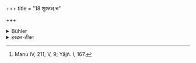 +++
title = "18 शुक्तञ् च"

+++

<details><summary>Bühler</summary>

18. Nor (should prepared food) that has turned sour (be used in any way). [^10] 


[^10]:  Manu IV, 211; V, 9; Yājñ. I, 167.
</details>

<details><summary>हरदत्त-टीका</summary>

## सूत्रम्
शुक्तं च ॥ १८ ॥  
## टिप्पनी
**शुक्तं** यत् काल-पकेनाऽम्लीभूतं  
तद् अपर्युषितम् अपि  
अखाद्यापेयाः नाद्यम् ॥ १८॥
</details>
